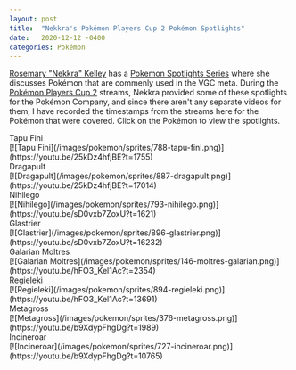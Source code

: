 ```yaml
---
layout: post
title:  "Nekkra's Pokémon Players Cup 2 Pokémon Spotlights"
date:   2020-12-12 -0400
categories: Pokémon
---
```

<link rel="stylesheet" href="/assets/pokemon.css">
<link rel="stylesheet" href="/assets/spotlights.css">

[Rosemary "Nekkra" Kelley](https://twitter.com/NekkraGaming) has a [Pokemon Spotlights Series](https://www.youtube.com/playlist?list=PLrq2Cq_O6NozQpypqhFzz-0NPs70HESlF) where she discusses Pokémon that are commenly used in the VGC meta. During the [Pokémon Players Cup 2](https://www.pokemon.com/us/play-pokemon/pokemon-players-cup-ii/about/) streams, Nekkra provided some of these spotlights for the Pokémon Company, and since there aren't any separate videos for them, I have recorded the timestamps from the streams here for the Pokémon that were covered. Click on the Pokémon to view the spotlights.

<div id="spotlights" markdown="1">
<div class="spotlight" markdown="1">
  <span>Tapu Fini</span><br>
  [![Tapu Fini](/images/pokemon/sprites/788-tapu-fini.png)](https://youtu.be/25kDz4hfjBE?t=1755)
</div>
<div class="spotlight" markdown="1">
  <span>Dragapult</span><br>
  [![Dragapult](/images/pokemon/sprites/887-dragapult.png)](https://youtu.be/25kDz4hfjBE?t=17014)
</div>
<div class="spotlight" markdown="1">
  <span>Nihilego</span><br>
  [![Nihilego](/images/pokemon/sprites/793-nihilego.png)](https://youtu.be/sD0vxb7ZoxU?t=1621)
</div>
<div class="spotlight" markdown="1">
  <span>Glastrier</span><br>
  [![Glastrier](/images/pokemon/sprites/896-glastrier.png)](https://youtu.be/sD0vxb7ZoxU?t=16232)
</div>
<div class="spotlight" markdown="1">
  <span>Galarian Moltres</span><br>
  [![Galarian Moltres](/images/pokemon/sprites/146-moltres-galarian.png)](https://youtu.be/hFO3_Kel1Ac?t=2354)
</div>
<div class="spotlight" markdown="1">
  <span>Regieleki</span><br>
  [![Regieleki](/images/pokemon/sprites/894-regieleki.png)](https://youtu.be/hFO3_Kel1Ac?t=13691)
</div>
<div class="spotlight" markdown="1">
  <span>Metagross</span><br>
  [![Metagross](/images/pokemon/sprites/376-metagross.png)](https://youtu.be/b9XdypFhgDg?t=1989)
</div>
<div class="spotlight" markdown="1">
  <span>Incineroar</span><br>
  [![Incineroar](/images/pokemon/sprites/727-incineroar.png)](https://youtu.be/b9XdypFhgDg?t=10765)
</div>
<div>
